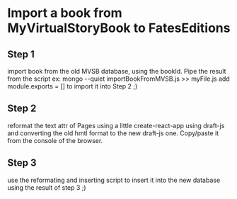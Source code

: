 # Import a book from MyVirtualStoryBook to FatesEditions

## Step 1
import book from the old MVSB database, using the bookId.
Pipe the result from the script
ex: mongo --quiet importBookFromMVSB.js >> myFile.js
add module.exports = [] to import it into Step 2 ;)

## Step 2
reformat the text attr of Pages using a little create-react-app using draft-js and converting the old hmtl format to the new draft-js one.
Copy/paste it from the console of the browser.

## Step 3
use the reformating and inserting script to insert it into the new database using the result of step 3 ;)